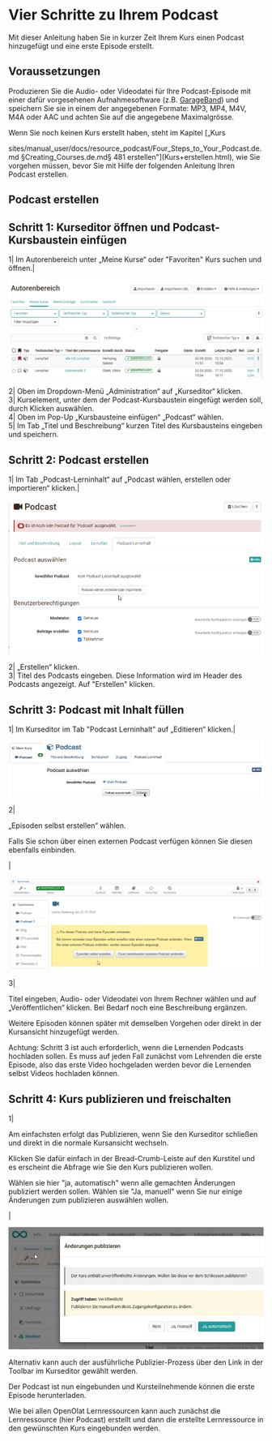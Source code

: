 # Vier Schritte zu Ihrem Podcast

Mit dieser Anleitung haben Sie in kurzer Zeit Ihrem Kurs einen Podcast
hinzugefügt und eine erste Episode erstellt.

##  Voraussetzungen

Produzieren Sie die Audio- oder Videodatei für Ihre Podcast-Episode mit einer
dafür vorgesehenen Aufnahmesoftware (z.B.
[GarageBand](http://www.apple.com/ilife/garageband/ "GarageBand")) und
speichern Sie sie in einem der angegebenen Formate: MP3, MP4, M4V, M4A oder
AAC und achten Sie auf die angegebene Maximalgrösse.

Wenn Sie noch keinen Kurs erstellt haben, steht im Kapitel [„Kurs

sites/manual_user/docs/resource_podcast/Four_Steps_to_Your_Podcast.de.md §Creating_Courses.de.md§ 481
erstellen"](Kurs+erstellen.html), wie Sie vorgehen müssen, bevor Sie mit Hilfe
der folgenden Anleitung Ihren Podcast erstellen.

##  Podcast erstellen

  

Schritt 1: Kurseditor öffnen und Podcast-Kursbaustein einfügen  
---  
1| Im Autorenbereich unter „Meine Kurse“ oder "Favoriten" Kurs suchen und
öffnen.|

![](assets/Autorenbereich3.png)  
  
  
2| Oben im Dropdown-Menü „Administration“ auf „Kurseditor“ klicken.  
3| Kurselement, unter dem der Podcast-Kursbaustein eingefügt werden soll,
durch Klicken auswählen.  
4| Oben im Pop-Up „Kursbausteine einfügen“ „Podcast“ wählen.  
5| Im Tab „Titel und Beschreibung“ kurzen Titel des Kursbausteins eingeben und
speichern.  
  
Schritt 2: Podcast erstellen  
---  
1| Im Tab „Podcast-Lerninhalt“ auf „Podcast wählen, erstellen oder
importieren“ klicken.|

![](assets/Podcast_erstellen1.png)  
  
  
2| „Erstellen“ klicken.  
3| Titel des Podcasts eingeben. Diese Information wird im Header des Podcasts
angezeigt. Auf "Erstellen" klicken.  
  
Schritt 3: Podcast mit Inhalt füllen  
---  
1| Im Kurseditor im Tab "Podcast Lerninhalt" auf „Editieren“ klicken.|

![](assets/openpodcast.gif)  
  
  
  
2|

„Episoden selbst erstellen“ wählen.

Falls Sie schon über einen externen Podcast verfügen können Sie diesen
ebenfalls einbinden.

|

![](assets/13_podcast_einbinden.png)  
  
  
3|

Titel eingeben, Audio- oder Videodatei von Ihrem Rechner wählen und auf
„Veröffentlichen“ klicken. Bei Bedarf noch eine Beschreibung ergänzen.  
  
Weitere Episoden können später mit demselben Vorgehen oder direkt in der
Kursansicht hinzugefügt werden.

Achtung: Schritt 3 ist auch erforderlich, wenn die Lernenden Podcasts
hochladen sollen. Es muss auf jeden Fall zunächst vom Lehrenden die erste
Episode, also das erste Video hochgeladen werden bevor die Lernenden selbst
Videos hochladen können.

Schritt 4: Kurs publizieren und freischalten  
---  
1|

Am einfachsten erfolgt das Publizieren, wenn Sie den Kurseditor schließen und
direkt in die normale Kursansicht wechseln.

Klicken Sie dafür einfach in der Bread-Crumb-Leiste auf den Kurstitel und es
erscheint die Abfrage wie Sie den Kurs publizieren wollen.

Wählen sie hier "ja, automatisch" wenn alle gemachten Änderungen publiziert
werden sollen. Wählen sie "Ja, manuell" wenn Sie nur einige Änderungen zum
publizieren auswählen wollen.

|

![](assets/publizieren.jpg)  
  
Alternativ kann auch der ausführliche Publizier-Prozess über den Link in der
Toolbar im Kurseditor gewählt werden.

Der Podcast ist nun eingebunden und Kursteilnehmende können die erste Episode
herunterladen.

Wie bei allen OpenOlat Lernressourcen kann auch zunächst die Lernressource
(hier Podcast) erstellt und dann die erstellte Lernressource in den
gewünschten Kurs eingebunden werden.

